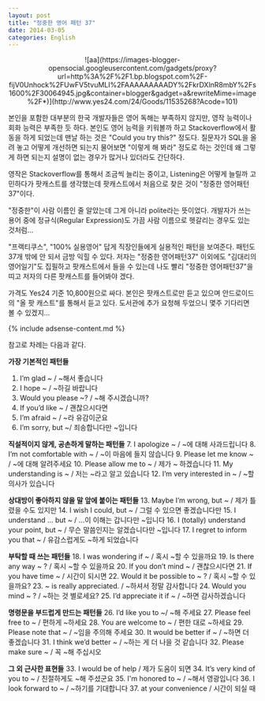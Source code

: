 ```yaml
---
layout: post
title: "정중한 영어 패턴 37"
date: 2014-03-05
categories: English
---
```


<center>
![aa](https://images-blogger-opensocial.googleusercontent.com/gadgets/proxy?url=http%3A%2F%2F1.bp.blogspot.com%2F-fijV0Unhock%2FUwFV5tvuMLI%2FAAAAAAAAADY%2FkrDXlnR8mbY%2Fs1600%2F30064945.jpg&container=blogger&gadget=a&rewriteMime=image%2F*)](http://www.yes24.com/24/Goods/11535268?Acode=101)
</center>

본인을 포함한 대부분의 한국 개발자들은 영어 독해는 부족하지 않지만, 영작 능력이나 회화 능력은 부족한 듯 하다. 본인도 영어 능력을 키워볼까 하고 Stackoverflow에서 활동을 하게 되었는데 맨날 하는 것은 "Could you try this?" 정도다. 질문자가 SQL을 올려 놓고 어떻게 개선하면 되는지 물어보면 "이렇게 해 봐라" 정도로 하는 것인데 왜 그렇게 하면 되는지 설명이 없는 경우가 많거나 있더라도 간단하다.

영작은 Stackoverflow를 통해서 조금씩 늘리는 중이고, Listening은 어떻게 늘릴까 고민하다가 팟캐스트를 생각했는데 팟캐스트에서 처음으로 찾은 것이 "정중한 영어패턴 37"이다.

"정중한"이 사람 이름인 줄 알았는데 그게 아니라 polite라는 뜻이었다. 개발자가 쓰는 용어 중에 정규식(Regular Expression)도 가끔 사람 이름으로 헷갈리는 경우도 있는 것처럼...

"프랙티쿠스", "100% 실용영어" 답게 직장인들에게 실용적인 패턴을 보여준다. 패턴도 37개 밖에 안 되서 금방 익힐 수 있다. 저자는 "정중한 영어패턴37" 이외에도 "김대리의 영어일기"도 집필하고 팟캐스트에서 들을 수 있는데 나도 빨리 "정중한 영어패턴37"을 띠고 저자의 다른 팟캐스트를 들어봐야 겠다.

가격도 Yes24 기준 10,800원으로 싸다. 본인은 팟캐스트로만 듣고 있으며 안드로이드의 "올 팟 캐스트"를 통해서 듣고 있다. 도서관에 추가 요청해 두었으니 몇주 기다리면 볼 수 있겠지...

{% include adsense-content.md %}

참고로 차례는 다음과 같다.


**가장 기본적인 패턴들**
1. I’m glad ~ / ~해서 좋습니다
2. I hope ~ / ~하길 바랍니다
3. Would you please ~? / ~해 주시겠습니까?
4. If you’d like ~ / 괜찮으시다면
5. I’m afraid ~ / ~라 유감이군요
6. I’m sorry, but ~/ 죄송합니다만 ~입니다

**직설적이지 않게, 공손하게 말하는 패턴들**
7. I apologize ~ / ~에 대해 사과드립니다
8. I’m not comfortable with ~ / ~이 마음에 들지 않습니다
9. Please let me know ~ / ~에 대해 알려주세요
10. Please allow me to ~ / 제가 ~ 하겠습니다
11. My understanding is ~ / 저는 ~라고 알고 있습니다
12. I’m very interested in ~ / ~할 의사가 있습니다

**상대방이 좋아하지 않을 말 앞에 붙이는 패턴들**
13. Maybe I’m wrong, but ~ / 제가 틀렸을 수도 있지만
14. I wish I could, but ~ / 그럴 수 있으면 좋겠습니다만
15. I understand … but ~ / …이 이해는 갑니다만 ~입니다
16. I (totally) understand your point, but ~ / 무슨 말씀인지는 알겠습니다만 ~입니다
17. I regret to inform you that ~ / 유감스럽게도 ~하게 되었습니다

**부탁할 때 쓰는 패턴들**
18. I was wondering if ~ / 혹시 ~할 수 있을까요
19. Is there any way ~ ? / 혹시 ~할 수 있을까요
20. If you don’t mind ~ / 괜찮으시다면
21. If you have time ~ / 시간이 되시면
22. Would it be possible to ~ ? / 혹시 ~할 수 있을까요?
23. ~ is really appreciated. / ~하셔서 정말 감사합니다
24. Would you mind ~ ? / ~하는 것 별로세요?
25. I’d appreciate it if ~ / ~하면 감사하겠습니다

**명령문을 부드럽게 만드는 패턴들**
26. I’d like you to ~/ ~해 주세요
27. Please feel free to ~ / 편하게 ~하세요
28. You are welcome to ~ / 편한 대로 ~하세요
29. Please note that ~ / ~임을 주의해 주세요
30. It would be better if ~ / ~하면 더 좋겠습니다
31. I think we’d better ~ / ~하는 게 더 나을 것 같습니다
32. Please make sure ~ / 꼭 ~해 주십시오

**그 외 근사한 표현들**
33. I would be of help / 제가 도움이 되면
34. It’s very kind of you to ~ / 친절하게도 ~해 주셨군요
35. I'm honored to ~ / ~해서 영광입니다
36. I look forward to ~ / ~하기를 기대합니다
37. at your convenience / 시간이 되실 때
